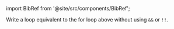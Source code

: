 import BibRef from '@site/src/components/BibRef';

Write a loop equivalent to the for loop above without using `&&` or `!!`. <BibRef id='KR1988' pages='p. 42'></BibRef>